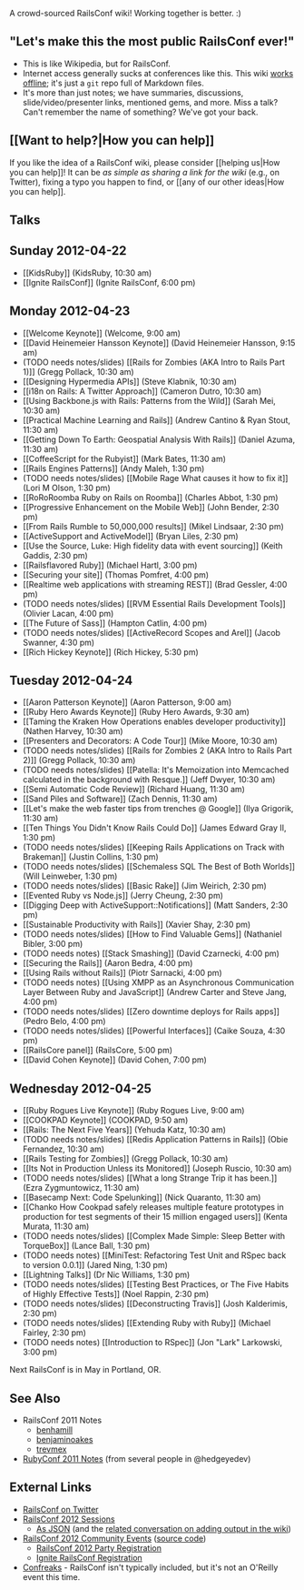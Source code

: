 A crowd-sourced RailsConf wiki!  Working together is better.  :)

## "Let's make this the most public RailsConf ever!"

* This is like Wikipedia, but for RailsConf.
* Internet access generally sucks at conferences like this.  This wiki [works offline](https://github.com/newhavenrb/railsconf2012/wiki/_access); it's just a `git` repo full of Markdown files.
* It's more than just notes; we have summaries, discussions, slide/video/presenter links, mentioned gems, and more.  Miss a talk?  Can't remember the name of something?  We've got your back.

## [[Want to help?|How you can help]]

If you like the idea of a RailsConf wiki, please consider [[helping us|How you can help]]!  It can be *as simple as sharing a link for the wiki* (e.g., on Twitter), fixing a typo you happen to find, or [[any of our other ideas|How you can help]].

## Talks

## Sunday 2012-04-22

* [[KidsRuby]] (KidsRuby, 10:30 am)
* [[Ignite RailsConf]] (Ignite RailsConf, 6:00 pm)

## Monday 2012-04-23

* [[Welcome Keynote]] (Welcome, 9:00 am)
* [[David Heinemeier Hansson Keynote]] (David Heinemeier Hansson, 9:15 am)
* (TODO needs notes/slides) [[Rails for Zombies (AKA Intro to Rails Part 1)]] (Gregg Pollack, 10:30 am)
* [[Designing Hypermedia APIs]] (Steve Klabnik, 10:30 am)
* [[i18n on Rails: A Twitter Approach]] (Cameron Dutro, 10:30 am)
* [[Using Backbone.js with Rails: Patterns from the Wild]] (Sarah Mei, 10:30 am)
* [[Practical Machine Learning and Rails]] (Andrew Cantino & Ryan Stout, 11:30 am)
* [[Getting Down To Earth: Geospatial Analysis With Rails]] (Daniel Azuma, 11:30 am)
* [[CoffeeScript for the Rubyist]] (Mark Bates, 11:30 am)
* [[Rails Engines Patterns]] (Andy Maleh, 1:30 pm)
* (TODO needs notes/slides) [[Mobile Rage What causes it how to fix it]] (Lori M Olson, 1:30 pm)
* [[RoRoRoomba Ruby on Rails on Roomba]] (Charles Abbot, 1:30 pm)
* [[Progressive Enhancement on the Mobile Web]] (John Bender, 2:30 pm)
* [[From Rails Rumble to 50,000,000 results]] (Mikel Lindsaar, 2:30 pm)
* [[ActiveSupport and ActiveModel]] (Bryan Liles, 2:30 pm)
* [[Use the Source, Luke: High fidelity data with event sourcing]] (Keith Gaddis, 2:30 pm)
* [[Railsflavored Ruby]] (Michael Hartl, 3:00 pm)
* [[Securing your site]] (Thomas Pomfret, 4:00 pm)
* [[Realtime web applications with streaming REST]] (Brad Gessler, 4:00 pm)
* (TODO needs notes/slides) [[RVM Essential Rails Development Tools]] (Olivier Lacan, 4:00 pm)
* [[The Future of Sass]] (Hampton Catlin, 4:00 pm)
* (TODO needs notes/slides) [[ActiveRecord Scopes and Arel]] (Jacob Swanner, 4:30 pm)
* [[Rich Hickey Keynote]] (Rich Hickey, 5:30 pm)

## Tuesday 2012-04-24

* [[Aaron Patterson Keynote]] (Aaron Patterson, 9:00 am)
* [[Ruby Hero Awards Keynote]] (Ruby Hero Awards, 9:30 am)
* [[Taming the Kraken How Operations enables developer productivity]] (Nathen Harvey, 10:30 am)
* [[Presenters and Decorators: A Code Tour]] (Mike Moore, 10:30 am)
* (TODO needs notes/slides) [[Rails for Zombies 2 (AKA Intro to Rails Part 2)]] (Gregg Pollack, 10:30 am)
* (TODO needs notes/slides) [[Patella: It's Memoization into Memcached calculated in the background with Resque.]] (Jeff Dwyer, 10:30 am)
* [[Semi Automatic Code Review]] (Richard Huang, 11:30 am)
* [[Sand Piles and Software]] (Zach Dennis, 11:30 am)
* [[Let's make the web faster tips from trenches @ Google]] (Ilya Grigorik, 11:30 am)
* [[Ten Things You Didn't Know Rails Could Do]] (James Edward Gray II, 1:30 pm)
* (TODO needs notes/slides) [[Keeping Rails Applications on Track with Brakeman]] (Justin Collins, 1:30 pm)
* (TODO needs notes/slides) [[Schemaless SQL The Best of Both Worlds]] (Will Leinweber, 1:30 pm)
* (TODO needs notes/slides) [[Basic Rake]] (Jim Weirich, 2:30 pm)
* [[Evented Ruby vs Node.js]] (Jerry Cheung, 2:30 pm)
* [[Digging Deep with ActiveSupport::Notifications]] (Matt Sanders, 2:30 pm)
* [[Sustainable Productivity with Rails]] (Xavier Shay, 2:30 pm)
* (TODO needs notes/slides) [[How to Find Valuable Gems]] (Nathaniel Bibler, 3:00 pm)
* (TODO needs notes) [[Stack Smashing]] (David Czarnecki, 4:00 pm)
* [[Securing the Rails]] (Aaron Bedra, 4:00 pm)
* [[Using Rails without Rails]] (Piotr Sarnacki, 4:00 pm)
* (TODO needs notes) [[Using XMPP as an Asynchronous Communication Layer Between Ruby and JavaScript]]  (Andrew Carter and Steve Jang, 4:00 pm)
* (TODO needs notes/slides) [[Zero downtime deploys for Rails apps]] (Pedro Belo, 4:00 pm)
* (TODO needs notes/slides) [[Powerful Interfaces]] (Caike Souza, 4:30 pm)
* [[RailsCore panel]] (RailsCore, 5:00 pm)
* [[David Cohen Keynote]] (David Cohen, 7:00 pm)

## Wednesday 2012-04-25

* [[Ruby Rogues Live Keynote]] (Ruby Rogues Live, 9:00 am)
* [[COOKPAD Keynote]] (COOKPAD, 9:50 am)
* [[Rails: The Next Five Years]] (Yehuda Katz, 10:30 am)
* (TODO needs notes/slides) [[Redis Application Patterns in Rails]] (Obie Fernandez, 10:30 am)
* [[Rails Testing for Zombies]] (Gregg Pollack, 10:30 am)
* [[Its Not in Production Unless its Monitored]] (Joseph Ruscio, 10:30 am)
* (TODO needs notes/slides) [[What a long Strange Trip it has been.]] (Ezra Zygmuntowicz, 11:30 am)
* [[Basecamp Next: Code Spelunking]] (Nick Quaranto, 11:30 am)
* [[Chanko How Cookpad safely releases multiple feature prototypes in production for test segments of their 15 million engaged users]] (Kenta Murata, 11:30 am)
* (TODO needs notes/slides) [[Complex Made Simple: Sleep Better with TorqueBox]] (Lance Ball, 1:30 pm)
* (TODO needs notes) [[MiniTest: Refactoring Test Unit and RSpec back to version 0.0.1]] (Jared Ning, 1:30 pm)
* [[Lightning Talks]] (Dr Nic Williams, 1:30 pm)
* (TODO needs notes/slides) [[Testing Best Practices, or The Five Habits of Highly Effective Tests]] (Noel Rappin, 2:30 pm)
* (TODO needs notes/slides) [[Deconstructing Travis]] (Josh Kalderimis, 2:30 pm)
* (TODO needs notes/slides) [[Extending Ruby with Ruby]] (Michael Fairley, 2:30 pm)
* (TODO needs notes) [[Introduction to RSpec]] (Jon "Lark" Larkowski, 3:00 pm)

Next RailsConf is in May in Portland, OR.

## See Also

* RailsConf 2011 Notes
    * [benhamill](https://github.com/benhamill/railsconf_2011)
    * [benjaminoakes](https://github.com/benjaminoakes/railsconf2011/wiki)
    * [trevmex](http://trevmex.com/post/5656565549/railsconf-notes-from-trevor-lalish-menagh-trevmex?ff286a60)
* [RubyConf 2011 Notes](https://github.com/benjaminoakes/rubyconf2011/wiki) (from several people in @hedgeyedev)

## External Links

* [RailsConf on Twitter](http://twitter.com/railsconf)
* [RailsConf 2012 Sessions](http://railsconf2012.com/sessions)
    * [As JSON](http://railsconf2012.com/sessions.json) (and the [related conversation on adding output in the wiki](https://groups.google.com/forum/?fromgroups#!topic/newhavenrb/6LK72ZYLNoc))
* [RailsConf 2012 Community Events](http://railsconf.austinonrails.org/) ([source code](https://github.com/austinonrails/railsconf))
    * [RailsConf 2012 Party Registration](http://railsconf2012party.eventbrite.com/)
    * [Ignite RailsConf Registration](http://ignite-railsconf2012.eventbrite.com/)
* [Confreaks](http://www.confreaks.com/events/railsconf2012) - RailsConf isn't typically included, but it's not an O'Reilly event this time.